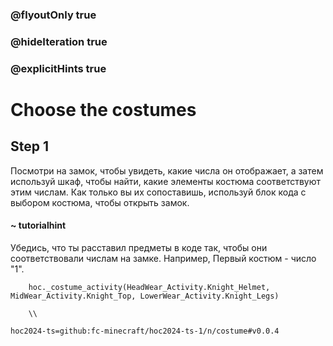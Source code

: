 ### @flyoutOnly true
### @hideIteration true
### @explicitHints true

# Choose the costumes

## Step 1
Посмотри на замок, чтобы увидеть, какие числа он отображает, а затем используй шкаф, чтобы найти, какие элементы костюма соответствуют этим числам. Как только вы их сопоставишь, используй блок кода с выбором костюма, чтобы открыть замок.

#### ~ tutorialhint
Убедись, что ты расставил предметы в коде так, чтобы они соответствовали числам на замке. Например, Первый костюм - число "1".


```ghost
    hoc._costume_activity(HeadWear_Activity.Knight_Helmet, MidWear_Activity.Knight_Top, LowerWear_Activity.Knight_Legs)
```
```template     
    \\
```

```package
hoc2024-ts=github:fc-minecraft/hoc2024-ts-1/n/costume#v0.0.4
```